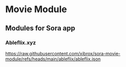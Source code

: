 # Movie Module

## Modules for Sora app

### Ableflix.xyz
https://raw.githubusercontent.com/xibrox/sora-movie-module/refs/heads/main/ableflix/ableflix.json